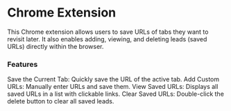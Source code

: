 # Chrome Extension

This Chrome extension allows users to save URLs of tabs they want to revisit later. It also enables adding, viewing, and deleting leads (saved URLs) directly within the browser.

### Features
Save the Current Tab: Quickly save the URL of the active tab.
Add Custom URLs: Manually enter URLs and save them.
View Saved URLs: Displays all saved URLs in a list with clickable links.
Clear Saved URLs: Double-click the delete button to clear all saved leads.
